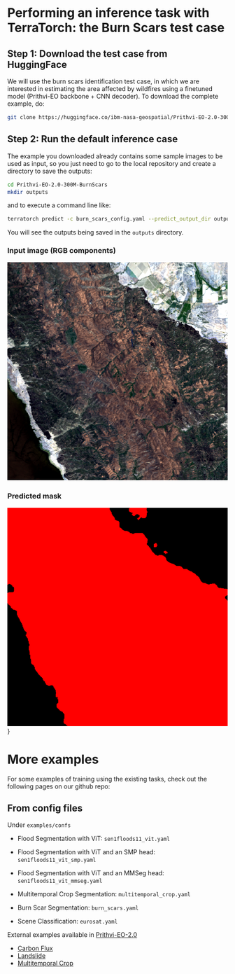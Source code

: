 # Performing an inference task with TerraTorch: the Burn Scars test case

## Step 1: Download the test case from HuggingFace
We will use the burn scars identification test case, in which we are interested in estimating the area
affected by wildfires using a finetuned model (Prithvi-EO backbone + CNN decoder). To download the complete
example, do:
```sh
git clone https://huggingface.co/ibm-nasa-geospatial/Prithvi-EO-2.0-300M-BurnScars/
```
## Step 2: Run the default inference case
The example you downloaded already contains some sample images to be used as input, so you just need to go to
the local repository and create a directory to save the outputs:
```sh
cd Prithvi-EO-2.0-300M-BurnScars
mkdir outputs
```
and to execute a command line like:
```sh
terratorch predict -c burn_scars_config.yaml --predict_output_dir outputs/ --data.init_args.predict_data_root examples/ --ckpt_path Prithvi_EO_V2_300M_BurnScars.pt
```
You will see the outputs being saved in the `outputs` directory. 

### Input image (RGB components)

![](figs/input.png)

### Predicted mask

![](figs/mask.png)}

# More examples

For some examples of training using the existing tasks, check out the following pages on our github repo:

## From config files

Under `examples/confs`

* Flood Segmentation with ViT: `sen1floods11_vit.yaml`

* Flood Segmentation with ViT and an SMP head: `sen1floods11_vit_smp.yaml`

* Flood Segmentation with ViT and an MMSeg head: `sen1floods11_vit_mmseg.yaml`

* Multitemporal Crop Segmentation: `multitemporal_crop.yaml`

* Burn Scar Segmentation: `burn_scars.yaml`

* Scene Classification: `eurosat.yaml`

External examples available in [Prithvi-EO-2.0](https://github.com/NASA-IMPACT/Prithvi-EO-2.0)

* [Carbon Flux](https://github.com/NASA-IMPACT/Prithvi-EO-2.0/tree/main/examples/carbon_flux)
* [Landslide](https://github.com/NASA-IMPACT/Prithvi-EO-2.0/blob/main/examples/example_landslide4sense.ipynb)
* [Multitemporal Crop](https://github.com/NASA-IMPACT/Prithvi-EO-2.0/blob/main/examples/example_multitemporalcrop.ipynb)
